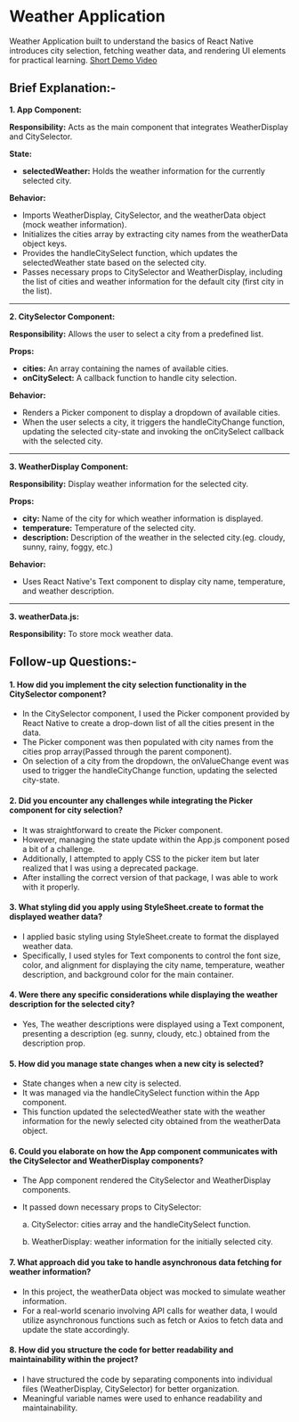 
# Weather Application

Weather Application built to understand the basics of React Native introduces city selection, fetching weather data, and rendering UI elements for practical learning.
[Short Demo Video](https://drive.google.com/file/d/1Enerqtij1bgkM1a4NmMR8Km2thOXkJ2q/view?usp=sharing)


## Brief Explanation:-
    
**1. App Component:**

**Responsibility:** 
Acts as the main component that integrates WeatherDisplay and CitySelector.

**State:**
- **selectedWeather:** Holds the weather information for the currently selected city.
  
**Behavior:**
- Imports WeatherDisplay, CitySelector, and the weatherData object (mock weather information).
- Initializes the cities array by extracting city names from the weatherData object keys.
- Provides the handleCitySelect function, which updates the selectedWeather state based on the selected city.
- Passes necessary props to CitySelector and WeatherDisplay, including the list of cities and weather information for the default city (first city in the list).

---------------------------------------------------------------------------------------------------------------------------------------------------------------

**2. CitySelector Component:**

**Responsibility:** 
Allows the user to select a city from a predefined list.

**Props:**
- **cities:** An array containing the names of available cities.
- **onCitySelect:** A callback function to handle city selection.

**Behavior:**
- Renders a Picker component to display a dropdown of available cities.
- When the user selects a city, it triggers the handleCityChange function, updating the selected city-state and invoking the onCitySelect callback with the selected city.


---------------------------------------------------------------------------------------------------------------------------------------------------------------
**3. WeatherDisplay Component:**

**Responsibility:** 
Display weather information for the selected city.

**Props:**
- **city:** Name of the city for which weather information is displayed.
- **temperature:** Temperature of the selected city.
- **description:** Description of the weather in the selected city.(eg. cloudy, sunny, rainy, foggy, etc.)


**Behavior:**
- Uses React Native's Text component to display city name, temperature, and weather description.

---------------------------------------------------------------------------------------------------------------------------------------------------------------
**3. weatherData.js:** 

**Responsibility:** 
To store mock weather data.


## Follow-up Questions:-

#### 1. How did you implement the city selection functionality in the CitySelector component?
- In the CitySelector component, I used the Picker component provided by React Native to create a drop-down list of all the cities present in the data. 
- The Picker component was then populated with city names from the cities prop array(Passed through the parent component). 
- On selection of a city from the dropdown, the onValueChange event was used to trigger the handleCityChange function, updating the selected city-state.

#### 2. Did you encounter any challenges while integrating the Picker component for city selection?
- It was straightforward to create the Picker component. 
- However, managing the state update within the App.js component posed a bit of a challenge. 
- Additionally, I attempted to apply CSS to the picker item but later realized that I was using a deprecated package. 
- After installing the correct version of that package, I was able to work with it properly.

#### 3. What styling did you apply using StyleSheet.create to format the displayed weather data?
- I applied basic styling using StyleSheet.create to format the displayed weather data. 
- Specifically, I used styles for Text components to control the font size, color, and alignment for displaying the city name, temperature, weather description, and background color for the main container.

#### 4. Were there any specific considerations while displaying the weather description for the selected city?
- Yes, The weather descriptions were displayed using a Text component, presenting a description (eg. sunny, cloudy, etc.) obtained from the description prop.

#### 5. How did you manage state changes when a new city is selected?
- State changes when a new city is selected.
- It was managed via the handleCitySelect function within the App component. 
- This function updated the selectedWeather state with the weather information for the newly selected city obtained from the weatherData object.

#### 6. Could you elaborate on how the App component communicates with the CitySelector and WeatherDisplay components?
- The App component rendered the CitySelector and WeatherDisplay components. 
- It passed down necessary props to CitySelector:
    
    a. CitySelector: cities array and the handleCitySelect function.

    b. WeatherDisplay: weather information for the initially selected city.

#### 7. What approach did you take to handle asynchronous data fetching for weather information?
- In this project, the weatherData object was mocked to simulate weather information. 
- For a real-world scenario involving API calls for weather data, I would utilize asynchronous functions such as fetch or Axios to fetch data and update the state accordingly.

#### 8. How did you structure the code for better readability and maintainability within the project?
- I have structured the code by separating components into individual files (WeatherDisplay, CitySelector) for better organization. 
- Meaningful variable names were used to enhance readability and maintainability.

